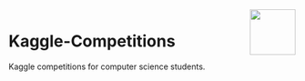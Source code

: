 <img align="right" width="80" height="80" src="https://github.com/cs-MohamedAyman/Kaggle-Competitions/blob/master/organizations-logos/kaggle.jpg">

# Kaggle-Competitions
Kaggle competitions for computer science students.
